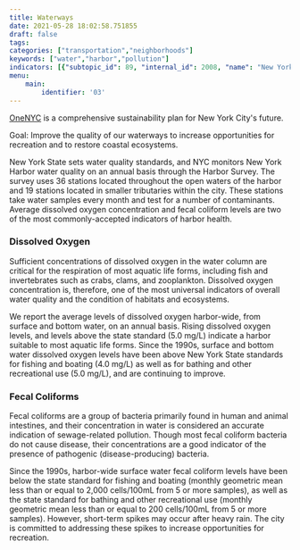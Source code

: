 ```yaml
---
title: Waterways
date: 2021-05-28 18:02:58.751855
draft: false
tags: 
categories: ["transportation","neighborhoods"]
keywords: ["water","harbor","pollution"]
indicators: [{"subtopic_id": 89, "internal_id": 2008, "name": "New York Harbor Water Quality", "URL": "https://a816-dohbesp.nyc.gov/IndicatorPublic/VisualizationData.aspx?id=2008,719b87,89,Summarize"}]
menu:
    main:
        identifier: '03'
---
```


[OneNYC](http://www1.nyc.gov/html/onenyc/index.html) is a comprehensive sustainability plan for New York City's future.

Goal: Improve the quality of our waterways to increase opportunities for recreation and to restore coastal ecosystems.

New York State sets water quality standards, and NYC monitors New York Harbor water quality on an annual basis through the Harbor Survey. The survey uses 36 stations located throughout the open waters of the harbor and 19 stations located in smaller tributaries within the city. These stations take water samples every month and test for a number of contaminants. Average dissolved oxygen concentration and fecal coliform levels are two of the most commonly-accepted indicators of harbor health.

### Dissolved Oxygen

Sufficient concentrations of dissolved oxygen in the water column are critical for the respiration of most aquatic life forms, including fish and invertebrates such as crabs, clams, and zooplankton. Dissolved oxygen concentration is, therefore, one of the most universal indicators of overall water quality and the condition of habitats and ecosystems.   
  
We report the average levels of dissolved oxygen harbor-wide, from surface and bottom water, on an annual basis. Rising dissolved oxygen levels, and levels above the state standard (5.0 mg/L) indicate a harbor suitable to most aquatic life forms. Since the 1990s, surface and bottom water dissolved oxygen levels have been above New York State standards for fishing and boating (4.0 mg/L) as well as for bathing and other recreational use (5.0 mg/L), and are continuing to improve.

### Fecal Coliforms

Fecal coliforms are a group of bacteria primarily found in human and animal intestines, and their concentration in water is considered an accurate indication of sewage-related pollution. Though most fecal coliform bacteria do not cause disease, their concentrations are a good indicator of the presence of pathogenic (disease-producing) bacteria.  
  
Since the 1990s, harbor-wide surface water fecal coliform levels have been below the state standard for fishing and boating (monthly geometric mean less than or equal to 2,000 cells/100mL from 5 or more samples), as well as the state standard for bathing and other recreational use (monthly geometric mean less than or equal to 200 cells/100mL from 5 or more samples). However, short-term spikes may occur after heavy rain. The city is committed to addressing these spikes to increase opportunities for recreation.
